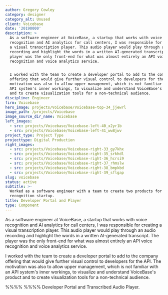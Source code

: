 ```yaml
---
author: Gregory Cowley
category: designer
category_alt: Unused
client: Voicebase
date: '20190000'
description: >
  As a software engineer at VoiceBase, a startup that works with voice
  recognition and AI analytics for call centers, I was responsible for creating
  a visual transcription player. This audio player would play through an audio
  recording and highlight the words in a written AI-generated transcript. The
  player was the only front-end for what was almost entirely an API voice
  recognition and voice analytics service. 


  I worked with the team to create a developer portal to add to the company
  offering that would give further visual control to developers for the API. The
  motivation was also to allow upper management, which is not familiar with an
  API system's inner workings, to visualize and understand VoiceBase's product
  and to create visualization tools for a non-technical audience.
discipline: Engineer
firm: Voicebase
hero_image: projects/Voicebase/Voicebase-top-34_jjewrl
image_path: /projects/Voicebase
image_source_dir_name: Voicebase
left_images:
  - src: projects/Voicebase/Voicebase-left-40_x2yr1b
  - src: projects/Voicebase/Voicebase-left-41_ww8jwv
project_type: Project Type
projecttype: Digital Production
right_images:
  - src: projects/Voicebase/Voicebase-right-33_gy7khx
  - src: projects/Voicebase/Voicebase-right-35_srkhdl
  - src: projects/Voicebase/Voicebase-right-36_hcrsi9
  - src: projects/Voicebase/Voicebase-right-37_rhmslw
  - src: projects/Voicebase/Voicebase-right-38_bmpkbd
  - src: projects/Voicebase/Voicebase-right-39_sflgap
slug: voicebase
status: active
subtitle: >-
  Worked as a software engineer with a team to create two products for a voice
  recognition startup.
title: Developer Portal and Player
type: Component
---
```



As a software engineer at VoiceBase, a startup that works with voice recognition and AI analytics for call centers, I was responsible for creating a visual transcription player. This audio player would play through an audio recording and highlight the words in a written AI-generated transcript. The player was the only front-end for what was almost entirely an API voice recognition and voice analytics service. 

I worked with the team to create a developer portal to add to the company offering that would give further visual control to developers for the API. The motivation was also to allow upper management, which is not familiar with an API system's inner workings, to visualize and understand VoiceBase's product and to create visualization tools for a non-technical audience.

%%%% %%%%
Developer Portal and Transcribed Audio Player.
